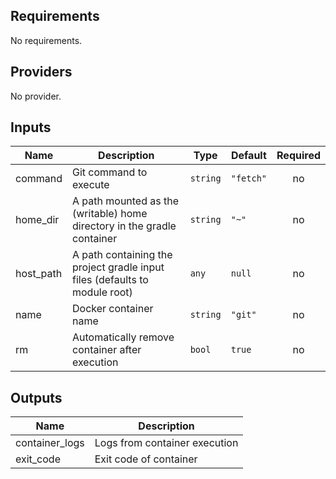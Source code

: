 ## Requirements

No requirements.

## Providers

No provider.

## Inputs

| Name | Description | Type | Default | Required |
|------|-------------|------|---------|:--------:|
| command | Git command to execute | `string` | `"fetch"` | no |
| home\_dir | A path mounted as the (writable) home directory in the gradle container | `string` | `"~"` | no |
| host\_path | A path containing the project gradle input files (defaults to module root) | `any` | `null` | no |
| name | Docker container name | `string` | `"git"` | no |
| rm | Automatically remove container after execution | `bool` | `true` | no |

## Outputs

| Name | Description |
|------|-------------|
| container\_logs | Logs from container execution |
| exit\_code | Exit code of container |

